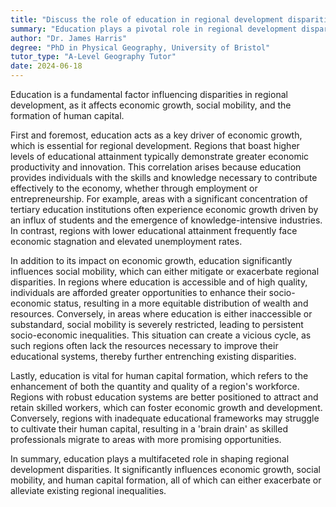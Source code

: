 ```yaml
---
title: "Discuss the role of education in regional development disparities"
summary: "Education plays a pivotal role in regional development disparities by influencing economic growth, social mobility, and human capital formation."
author: "Dr. James Harris"
degree: "PhD in Physical Geography, University of Bristol"
tutor_type: "A-Level Geography Tutor"
date: 2024-06-18
---
```


Education is a fundamental factor influencing disparities in regional development, as it affects economic growth, social mobility, and the formation of human capital.

First and foremost, education acts as a key driver of economic growth, which is essential for regional development. Regions that boast higher levels of educational attainment typically demonstrate greater economic productivity and innovation. This correlation arises because education provides individuals with the skills and knowledge necessary to contribute effectively to the economy, whether through employment or entrepreneurship. For example, areas with a significant concentration of tertiary education institutions often experience economic growth driven by an influx of students and the emergence of knowledge-intensive industries. In contrast, regions with lower educational attainment frequently face economic stagnation and elevated unemployment rates.

In addition to its impact on economic growth, education significantly influences social mobility, which can either mitigate or exacerbate regional disparities. In regions where education is accessible and of high quality, individuals are afforded greater opportunities to enhance their socio-economic status, resulting in a more equitable distribution of wealth and resources. Conversely, in areas where education is either inaccessible or substandard, social mobility is severely restricted, leading to persistent socio-economic inequalities. This situation can create a vicious cycle, as such regions often lack the resources necessary to improve their educational systems, thereby further entrenching existing disparities.

Lastly, education is vital for human capital formation, which refers to the enhancement of both the quantity and quality of a region's workforce. Regions with robust education systems are better positioned to attract and retain skilled workers, which can foster economic growth and development. Conversely, regions with inadequate educational frameworks may struggle to cultivate their human capital, resulting in a 'brain drain' as skilled professionals migrate to areas with more promising opportunities.

In summary, education plays a multifaceted role in shaping regional development disparities. It significantly influences economic growth, social mobility, and human capital formation, all of which can either exacerbate or alleviate existing regional inequalities.
    